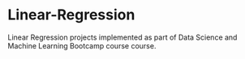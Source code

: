 # Linear-Regression
Linear Regression projects implemented as part of Data Science and Machine Learning Bootcamp course course.
